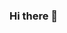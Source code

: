 ### Hi there 👋

<!--
**Oerroot/Oerroot** is a ✨ _special_ ✨ repository because its `README.md` (this file) appears on your GitHub profile.

Here are some ideas to get you started:

- 🔭 I’m currently working on ...
- 🌱 I’m currently learning ...
- 👯 I’m looking to collaborate on ...
- 🤔 I’m looking for help with ...
- 💬 Ask me about ...
- 📫 How to reach me: ...
- 😄 Pronouns: ...
- ⚡ Fun fact: ...

[![Anurag's GitHub stats](https://github-readme-stats.vercel.app/api?username=oerroot)](https://github.com/anuraghazra/github-readme-stats)
![Anurag's GitHub stats](https://github-readme-stats.vercel.app/api?username=oerroot&count_private=true)
![Anurag's GitHub stats](https://github-readme-stats.vercel.app/api?username=oerroot&show_icons=true)
![Anurag's GitHub stats](https://github-readme-stats.vercel.app/api?username=oerroot&show_icons=true&theme=onedark)
[![Top Langs](https://github-readme-stats.vercel.app/api/top-langs/?username=oerroot&layout=compact)](https://github.com/anuraghazra/github-readme-stats)

-->
